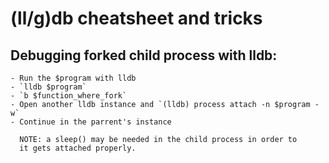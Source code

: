 # (ll/g)db cheatsheet and tricks

## Debugging forked child process with lldb:
    - Run the $program with lldb
    - `lldb $program`
    - `b $function_where_fork`
    - Open another lldb instance and `(lldb) process attach -n $program -w`
    - Continue in the parrent's instance
      
      NOTE: a sleep() may be needed in the child process in order to
      it gets attached properly.
